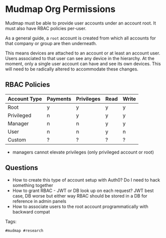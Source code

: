 # Mudmap Org Permissions

Mudmap must be able to provide user accounts under an account root.
It must also have RBAC policies per-user. 

As a general guide, a `root` account is created from which all accounts 
for that company or group are then underneath.

This means devices are attached to an account or at least an account user. Users
associated to that user can see any device in the hierarchy. At the moment, only
a single user account can have and see its own devices. This will need to be radically
altered to accommodate these changes. 

## RBAC Policies 

| Account Type | Payments | Privileges | Read | Write |
|---|---|---|---|---|
| Root | y | y | y | y |
| Privileged | n | y | y | y |
| Manager | n | n | y | y |
| User | n | n | y | n |
| Custom | ? | ? | ? | ? |

* managers cannot elevate privileges (only privileged account or root) 

## Questions

- How to create this type of account setup with Auth0? Do I need to hack something together
- How to grant RBAC - JWT or DB look up on each request? JWT best case, DB worse but either way RBAC should be stored in a DB for reference in admin panels 
- How to associate users to the root account programmatically with backward compat 

Tags:

    #mudmap #research
